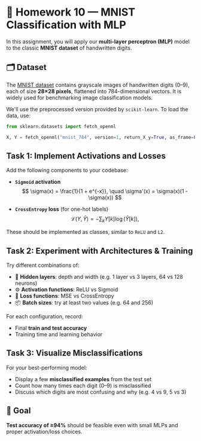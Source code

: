 # 🔢 Homework 10 — MNIST Classification with MLP

In this assignment, you will apply our **multi-layer perceptron (MLP)** model to the classic **MNIST dataset** of handwritten digits.

## 🗂 Dataset

The [MNIST dataset](https://en.wikipedia.org/wiki/MNIST_database) contains grayscale images of handwritten digits (0–9), each of size **28×28 pixels**, flattened into 784-dimensional vectors. It is widely used for benchmarking image classification models.

We'll use the preprocessed version provided by `scikit-learn`. To load the data, use:

```python
from sklearn.datasets import fetch_openml

X, Y = fetch_openml("mnist_784", version=1, return_X_y=True, as_frame=False)
```

## Task 1: Implement Activations and Losses

Add the following components to your codebase:

- **`Sigmoid` activation**
  $$
  \sigma(x) = \frac{1}{1 + e^{-x}}, \quad \sigma'(x) = \sigma(x)(1 - \sigma(x))
  $$

- **`CrossEntropy` loss** (for one-hot labels)
  $$
  \mathcal{L}(Y, \hat{Y}) = - \sum_k Y[k] \log(\hat{Y}[k]),
  $$

These should be implemented as classes, similar to `ReLU` and `L2`.


## Task 2: Experiment with Architectures & Training

Try different combinations of:

- 🔢 **Hidden layers**: depth and width (e.g. 1 layer vs 3 layers, 64 vs 128 neurons)
- ⚙️ **Activation functions**: ReLU vs Sigmoid
- 🎯 **Loss functions**: MSE vs CrossEntropy
- 📦 **Batch sizes**: try at least two values (e.g. 64 and 256)

For each configuration, record:

- Final **train and test accuracy**
- Training time and learning behavior


## Task 3: Visualize Misclassifications

For your best-performing model:

- Display a few **misclassified examples** from the test set
- Count how many times each digit (0–9) is misclassified
- Discuss which digits are most confusing and why (e.g. 4 vs 9, 5 vs 3)


## 🎯 Goal

**Test accuracy of ≥94%** should be feasible even with small MLPs and proper activation/loss choices.

